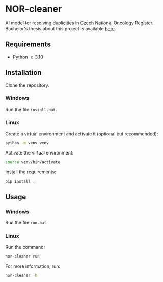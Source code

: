 # NOR-cleaner
AI model for resolving duplicities in Czech National Oncology Register.
Bachelor's thesis about this project is available [here](https://is.muni.cz/th/lkudy/development_of_data_deduplication_model_nor.pdf).

## Requirements
- Python $\ge 3.10$

## Installation
Clone the repository.

### Windows
Run the file `install.bat`.

### Linux
Create a virtual environment and activate it (optional but recommended):
```bash
python -m venv venv
```

Activate the virtual environment:
```bash
source venv/bin/activate
```

Install the requirements:
```bash
pip install .
```

## Usage

### Windows
Run the file `run.bat`.

### Linux
Run the command:
```bash
nor-cleaner run
```
For more information, run:
```bash
nor-cleaner -h
```
